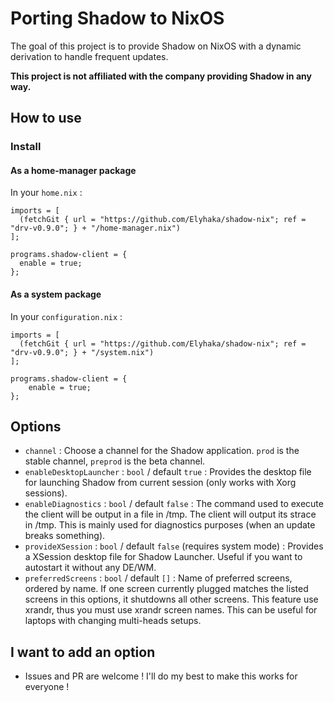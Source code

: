 # Porting Shadow to NixOS

The goal of this project is to provide Shadow on NixOS with a dynamic derivation to handle frequent updates.

**This project is not affiliated with the company providing Shadow in any way.**

## How to use

### Install

#### As a home-manager package

In your `home.nix` :

```
imports = [
  (fetchGit { url = "https://github.com/Elyhaka/shadow-nix"; ref = "drv-v0.9.0"; } + "/home-manager.nix")
];

programs.shadow-client = {
  enable = true;
};
```

#### As a system package

In your `configuration.nix` :

```
imports = [
  (fetchGit { url = "https://github.com/Elyhaka/shadow-nix"; ref = "drv-v0.9.0"; } + "/system.nix")
];

programs.shadow-client = {
    enable = true;
};
```

## Options

 - `channel` : Choose a channel for the Shadow application. `prod` is the stable channel, `preprod` is the beta channel.
 - `enableDesktopLauncher` : `bool` / default `true` : Provides the desktop file for launching Shadow from current session (only works with Xorg sessions).
 - `enableDiagnostics` : `bool` / default `false` : The command used to execute the client will be output in a file in /tmp. The client will output its strace in /tmp. This is mainly used for diagnostics purposes (when an update breaks something).
 - `provideXSession` : `bool` / default `false` (requires system mode) : Provides a XSession desktop file for Shadow Launcher. Useful if you want to autostart it without any DE/WM.
 - `preferredScreens` : `bool` / default `[]` :  Name of preferred screens, ordered by name. If one screen currently plugged matches the listed screens in this options, it shutdowns all other screens. This feature use xrandr, thus you must use xrandr screen names. This can be useful for laptops with changing multi-heads setups.

## I want to add an option

 - Issues and PR are welcome ! I'll do my best to make this works for everyone !

